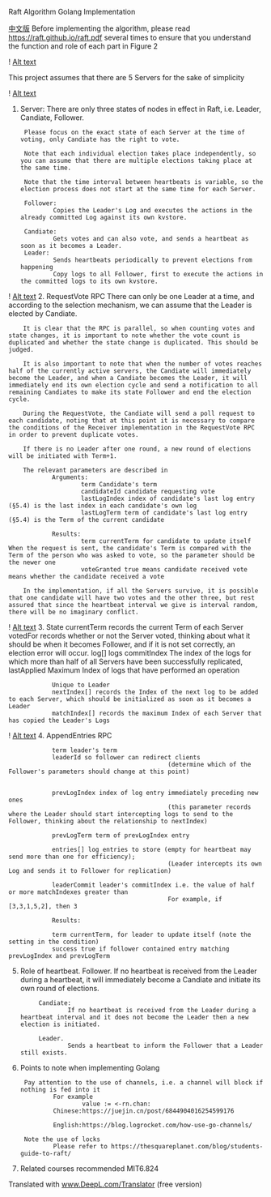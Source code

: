 Raft Algorithm Golang Implementation

[中文版]()
Before implementing the algorithm, please read https://raft.github.io/raft.pdf several times 
to ensure that you understand the function and role of each part in Figure 2

! [Alt text](https://github.com/BOMBFUOCK/Raft/blob/main/png/Figure2.png)

This project assumes that there are 5 Servers for the sake of simplicity




! [Alt text](https://github.com/BOMBFUOCK/Raft/blob/main/png/server.png)
1. Server:
        There are only three states of nodes in effect in Raft, i.e. Leader, Candiate, Follower.

        Please focus on the exact state of each Server at the time of voting, only Candiate has the right to vote.

        Note that each individual election takes place independently, so you can assume that there are multiple elections taking place at the same time.

        Note that the time interval between heartbeats is variable, so the election process does not start at the same time for each Server.

        Follower:     
                Copies the Leader's Log and executes the actions in the already committed Log against its own kvstore.
        
        Candiate:
                Gets votes and can also vote, and sends a heartbeat as soon as it becomes a Leader.
        Leader:
                Sends heartbeats periodically to prevent elections from happening
                Copy logs to all Follower, first to execute the actions in the committed logs to its own kvstore.
        

        
! [Alt text](https://github.com/BOMBFUOCK/Raft/blob/main/png/request.png)
2. RequestVote RPC
        There can only be one Leader at a time, and according to the selection mechanism, we can assume that the Leader is elected by Candiate.

        It is clear that the RPC is parallel, so when counting votes and state changes, it is important to note whether the vote count is duplicated and whether the state change is duplicated. This should be judged.

        It is also important to note that when the number of votes reaches half of the currently active servers, the Candiate will immediately become the Leader, and when a Candiate becomes the Leader, it will immediately end its own election cycle and send a notification to all remaining Candiates to make its state Follower and end the election cycle.

        During the RequestVote, the Candiate will send a poll request to each candidate, noting that at this point it is necessary to compare the conditions of the Receiver implementation in the RequestVote RPC in order to prevent duplicate votes.

        If there is no Leader after one round, a new round of elections will be initiated with Term+1.

        The relevant parameters are described in
                Arguments:
                        term Candidate's term
                        candidateId candidate requesting vote
                        lastLogIndex index of candidate's last log entry (§5.4) is the last index in each candidate's own log
                        lastLogTerm term of candidate's last log entry (§5.4) is the Term of the current candidate

                Results:
                        term currentTerm for candidate to update itself When the request is sent, the candidate's Term is compared with the Term of the person who was asked to vote, so the parameter should be the newer one
                        voteGranted true means candidate received vote means whether the candidate received a vote

        In the implementation, if all the Servers survive, it is possible that one candidate will have two votes and the other three, but rest assured that since the heartbeat interval we give is interval random, there will be no imaginary conflict.

! [Alt text](https://github.com/BOMBFUOCK/Raft/blob/main/png/state.png)
3. State
                currentTerm records the current Term of each Server
                votedFor records whether or not the Server voted, thinking about what it should be when it becomes Follower, and if it is not set correctly, an election error will occur.
                log[] logs
                commitIndex The index of the logs for which more than half of all Servers have been successfully replicated,
                lastApplied Maximum Index of logs that have performed an operation

                Unique to Leader
                nextIndex[] records the Index of the next log to be added to each Server, which should be initialized as soon as it becomes a Leader
                matchIndex[] records the maximum Index of each Server that has copied the Leader's Logs

! [Alt text](https://github.com/BOMBFUOCK/Raft/blob/main/png/append.png)
4. AppendEntries RPC

                term leader's term
                leaderId so follower can redirect clients
                                                (determine which of the Follower's parameters should change at this point)


                prevLogIndex index of log entry immediately preceding new ones
                                                (this parameter records where the Leader should start intercepting logs to send to the Follower, thinking about the relationship to nextIndex)

                prevLogTerm term of prevLogIndex entry

                entries[] log entries to store (empty for heartbeat may send more than one for efficiency);
                                                (Leader intercepts its own Log and sends it to Follower for replication)
                
                leaderCommit leader's commitIndex i.e. the value of half or more matchIndexes greater than
                                                For example, if [3,3,1,5,2], then 3

                Results:

                term currentTerm, for leader to update itself (note the setting in the condition)
                success true if follower contained entry matching prevLogIndex and prevLogTerm




5. Role of heartbeat.
            Follower.
                    If no heartbeat is received from the Leader during a heartbeat, it will immediately become a Candiate and initiate its own round of elections.

            Candiate:
                    If no heartbeat is received from the Leader during a heartbeat interval and it does not become the Leader then a new election is initiated.

            Leader.
                    Sends a heartbeat to inform the Follower that a Leader still exists.


6. Points to note when implementing Golang

        Pay attention to the use of channels, i.e. a channel will block if nothing is fed into it
                For example 
                        value := <-rn.chan:
                Chinese:https://juejin.cn/post/6844904016254599176

                English:https://blog.logrocket.com/how-use-go-channels/

        Note the use of locks
                Please refer to https://thesquareplanet.com/blog/students-guide-to-raft/



7. Related courses recommended MIT6.824


 Translated with www.DeepL.com/Translator (free version)